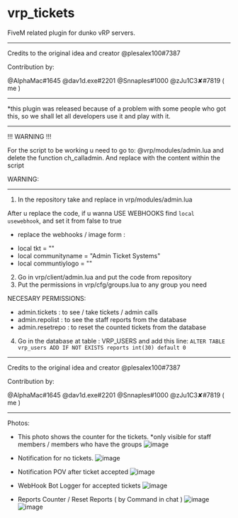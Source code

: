 # vrp_tickets
FiveM related plugin for dunko vRP servers. 

----------------------------------------------

Credits to the original idea and creator @plesalex100#7387

Contribution by: 

  @AlphaMac#1645
  @dav1d.exe#2201
  @Snnaples#1000
  @zJu1C3✘#7819 ( me )
  
----------------------------------------------
  
*this plugin was released because of a problem with some people who got this, so we shall let all developers use it and play with it.

----------------------------------------------

!!! WARNING !!!

For the script to be working u need to go to: @vrp/modules/admin.lua and delete the function ch_calladmin. 
And replace with the content within the script

WARNING: 

----------------------------------------------

1. In the repository take and replace in vrp/modules/admin.lua

After u replace the code, if u wanna USE WEBHOOKS find ```local usewebhook```, and set it from false to true
* replace the webhooks / image form :
 - local tkt = ""
 - local communityname = "Admin Ticket Systems"
 - local communtiylogo = ""    

2. Go in vrp/client/admin.lua and put the code from repository
3. Put the permissions in vrp/cfg/groups.lua to any group you need

NECESARY PERMISSIONS:
  - admin.tickets : to see / take tickets / admin calls
  - admin.repolist : to see the staff reports from the database
  - admin.resetrepo : to reset the counted tickets from the database

4. Go in the database at table : VRP_USERS and add this line:
```ALTER TABLE vrp_users ADD IF NOT EXISTS reports int(30) default 0```

----------------------------------------------

Credits to the original idea and creator @plesalex100#7387

Contribution by: 

  @AlphaMac#1645
  @dav1d.exe#2201
  @Snnaples#1000
  @zJu1C3✘#7819 ( me )

----------------------------------------------

Photos:
- This photo shows the counter for the tickets.
*only visible for staff members / members who have the groups
![image](https://user-images.githubusercontent.com/49794440/115944426-5747d900-a4be-11eb-927e-52113f762e3c.png)

- Notification for no tickets.
![image](https://user-images.githubusercontent.com/49794440/115944467-9a09b100-a4be-11eb-89b0-c97a2575f8e2.png)

- Notification POV after ticket accepted
![image](https://user-images.githubusercontent.com/49794440/115944480-ba397000-a4be-11eb-80e6-cc329e6ed219.png)

- WebHook Bot Logger for accepted tickets
![image](https://user-images.githubusercontent.com/49794440/115944505-ddfcb600-a4be-11eb-9689-aa12410c2a75.png)

- Reports Counter / Reset Reports ( by Command in chat )
![image](https://user-images.githubusercontent.com/49794440/115944566-36cc4e80-a4bf-11eb-8e40-dafcebc72789.png)
![image](https://user-images.githubusercontent.com/49794440/115944584-4e0b3c00-a4bf-11eb-8636-9e50d6745666.png)
